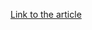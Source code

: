 [Link to the article](https://www.mcafee.com/blogs/other-blogs/mcafee-labs/spyware-distributed-through-amazon-appstore/)
